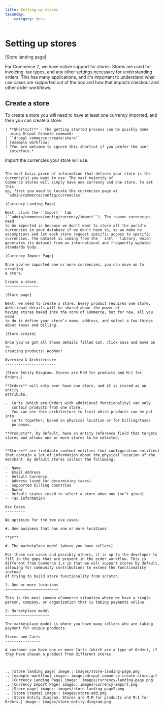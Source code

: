 ```yaml
---
title: Setting up stores
taxonomy:
    category: docs
---
```


Setting up stores
=================

|Store landing page|

For Commerce 2, we have native support for stores. Stores are used for
invoicing, tax types, and any other settings necessary for understanding
orders. This has many applications, and it's important to understand what
use cases are supported out of the box and how that impacts checkout and
other order workflows.

Create a store
--------------

To create a store you will need to have at least one currency imported,
and then you can create a store.

    | **Shortcut!** - The getting started process can be quickly done
      using Drupal Console command:
    | ``drupal commerce:create:store``
    | |example workflow|
    | *You are welcome to ignore this shortcut if you prefer the user
      interface.*

Import the currencies your store will use.
~~~~~~~~~~~~~~~~~~~~~~~~~~~~~~~~~~~~~~~~~~

The most basic piece of information that defines your store is the
currency(s) you want to use. The vast majority of
Commerce stores will simply have one currency and one store. To set this
up, first you need to locate the currencies page at
``admin/commerce/config/currencies``

|Currency Landing Page|

Next, click the ``Import`` tab
(``admin/commerce/config/currency/import``). The reason currencies need
to be imported is because we don’t want to store all the world’s
currencies in your database if we don’t have to, so we make no
assumptions and let each store request specific access to specific
currencies. The dataset is coming from the ``intl`` library, which
generates its dataset from an international and frequently updated
standards body.

|Currency Import Page|

Once you’ve imported one or more currencies, you can move on to creating
a store.

Create a store.
~~~~~~~~~~~~~~~

|Store page|

Next, we need to create a store. Every product requires one store.
Additional details will be shared about the power of
having stores baked into the core of Commerce, but for now, all you need
to do is define your store’s name, address, and select a few things
about taxes and billing.

|Store create|

Once you’ve got all those details filled out, click save and move on to
creating products! Woohoo!

Overview & Architecture
-----------------------

|Store Entity Diagram. Stores are M:M for products and M:1 for Orders.|

**Orders** will only ever have one store, and it is stored as an entity
attribute.

-  Carts (which are Orders with additional functionality) can only
   contain products from one store.
-  You can use this architecture to limit which products can be put into
   carts together, based on physical location or for billing/taxes
   purposes.

**Products**, by default, have an entity reference field that targets
stores and allows one or more stores to be selected.


**Stores** are fieldable content entities (not configuration entities)
that contain a lot of information about the physical location of the
merchant. By default stores collect the following:

-  Name
-  Email Address
-  Default Currency
-  Address (used for determining taxes)
-  Supported billing countries
-  Owner
-  Default status (used to select a store when one isn’t given)
-  Tax information

Use Cases
---------

We optimize for the two use cases:

#. One business that has one or more locations

**or**

#. The marketplace model (where you have sellers)

For these use cases and possibly others, it is up to the developer to
fill in the gaps that are present in the order workflow. This is
different from Commerce 1.x in that we will support stores by default,
allowing for community contributions to extend the functionality instead
of trying to build store functionality from scratch.

1. One or more locations
~~~~~~~~~~~~~~~~~~~~~~~~

This is the most common eCommerce situation where we have a single
person, company, or organization that is taking payments online.

2. Marketplace model
~~~~~~~~~~~~~~~~~~~~

The marketplace model is where you have many sellers who are taking
payment for unique products.

Stores and Carts
----------------

A customer can have one or more Carts (which are a type of Order), if
they have chosen a product from different stores.



.. |Store landing page| image:: images/store-landing-page.png
.. |example workflow| image:: images/drupal-commerce-create-store.gif
.. |Currency Landing Page| image:: images/currency-landing-page.png
.. |Currency Import Page| image:: images/currency-import.png
.. |Store page| image:: images/store-landing-page2.png
.. |Store create| image:: images/store-add.png
.. |Store Entity Diagram. Stores are M:M for products and M:1 for Orders.| image:: images/store-entity-diagram.png
